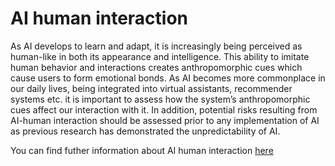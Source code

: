 # AI human interaction

As AI develops to learn and adapt, it is increasingly being perceived as human-like in both its appearance and intelligence. This ability to imitate human behavior and interactions creates anthropomorphic cues which cause users to form emotional bonds. As AI becomes more commonplace in our daily lives, being integrated into virtual assistants, recommender systems etc. it is important to assess how the system’s anthropomorphic cues affect our interaction with it. In addition, potential risks resulting from AI-human interaction should be assessed prior to any implementation of AI as previous research has demonstrated the unpredictability of AI.
 
You can find futher information about AI human interaction [here](../../Societal_and_Environmental_Wellbeing/human_interaction.md)
